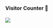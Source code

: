 ### Visitor Counter 👋<br><br> <img src="https://us-central1-core-xyz.cloudfunctions.net/github-visitor-count" /></a>
